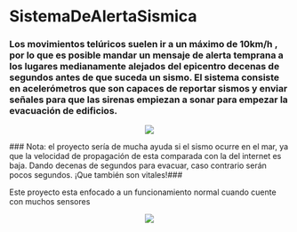 # SistemaDeAlertaSismica
### Los movimientos telúricos suelen ir a un máximo de 10km/h , por lo que es posible mandar un mensaje de alerta temprana a los lugares medianamente alejados del epicentro decenas de segundos antes de que suceda un sismo. El sistema consiste en acelerómetros que son capaces de reportar sismos y enviar señales para que las sirenas empiezan a sonar para empezar la evacuación de edificios.
<p>
<div style="text-align:center"><img align="center" src="https://upload.wikimedia.org/wikipedia/commons/thumb/2/29/Love_wave.svg/250px-Love_wave.svg.png" /></div>
</p>
### Nota: el proyecto sería de mucha ayuda si el sismo ocurre en el mar, ya que la velocidad de propagación de esta comparada con la del internet es baja. Dando decenas de segundos para evacuar, caso contrario serán pocos segundos. ¡Que también son vitales!###
<p>
Este proyecto esta enfocado a un funcionamiento normal cuando cuente con muchos sensores
</p>
<div style="text-align:center"><img align=center src="http://oldcoder.org/distro/ssdistro/ss-octave-sombrero.png" /></div>
<blockquote class="imgur-embed-pub" lang="en" data-id="a/vdriy"><a href="//imgur.com/vdriy"></a></blockquote><script async src="//s.imgur.com/min/embed.js" charset="utf-8"></script>
